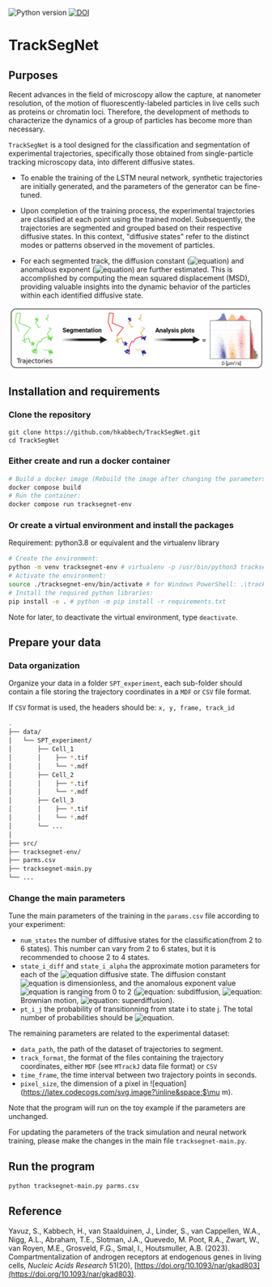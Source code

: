 ![Python version](https://img.shields.io/badge/python-3.8-brightgreen.svg) [![DOI](https://zenodo.org/badge/583738628.svg)](https://zenodo.org/badge/latestdoi/583738628)


# TrackSegNet

## Purposes

Recent advances in the field of microscopy allow the capture, at nanometer resolution, of the motion of fluorescently-labeled particles in live cells such as proteins or chromatin loci. Therefore, the development of methods to characterize the dynamics of a group of particles has become more than necessary.

`TrackSegNet` is a tool designed for the classification and segmentation of experimental trajectories, specifically those obtained from single-particle tracking microscopy data, into different diffusive states.

- To enable the training of the LSTM neural network, synthetic trajectories are initially generated, and the parameters of the generator can be fine-tuned.

- Upon completion of the training process, the experimental trajectories are classified at each point using the trained model. Subsequently, the trajectories are segmented and grouped based on their respective diffusive states. In this context, "diffusive states" refer to the distinct modes or patterns observed in the movement of particles.

- For each segmented track, the diffusion constant (![equation](https://latex.codecogs.com/svg.image?\inline&space;D)) and anomalous exponent (![equation](https://latex.codecogs.com/svg.image?\inline&space;\alpha)) are further estimated. This is accomplished by computing the mean squared displacement (MSD), providing valuable insights into the dynamic behavior of the particles within each identified diffusive state.


![pipeline](paper/pipeline.png)

## Installation and requirements

### Clone the repository
```
git clone https://github.com/hkabbech/TrackSegNet.git
cd TrackSegNet
```

### Either create and run a docker container

```bash
# Build a docker image (Rebuild the image after changing the parameters):
docker compose build
# Run the container:
docker compose run tracksegnet-env
```

### Or create a virtual environment and install the packages

Requirement: python3.8 or equivalent and the virtualenv library

```bash
# Create the environment:
python -m venv tracksegnet-env # virtualenv -p /usr/bin/python3 tracksegnet-env
# Activate the environment:
source ./tracksegnet-env/bin/activate # for Windows PowerShell: .\tracksegnet-env\Scripts\Activate.ps1 (run as administrator)
# Install the required python libraries:
pip install -e . # python -m pip install -r requirements.txt
```

Note for later, to deactivate the virtual environment, type `deactivate`.


## Prepare your data

### Data organization

Organize your data in a folder `SPT_experiment`, each sub-folder should contain a file storing the trajectory coordinates in a `MDF` or `CSV` file format.

If `CSV` format is used, the headers should be: `x, y, frame, track_id`

```bash
.
├── data/
│   └── SPT_experiment/
│       ├── Cell_1
│       │    ├── *.tif
│       │    └── *.mdf
│       ├── Cell_2
│       │    ├── *.tif
│       │    └── *.mdf
│       ├── Cell_3
│       │    ├── *.tif
│       │    └── *.mdf
│       └── ...
│
├── src/
├── tracksegnet-env/
├── parms.csv
├── tracksegnet-main.py
└── ...
```

### Change the main parameters

Tune the main parameters of the training in the `params.csv` file according to your experiment:

* `num_states` the number of diffusive states for the classification(from 2 to 6 states). This number can vary from 2 to 6 states, but it is recommended to choose 2 to 4 states.
* `state_i_diff` and `state_i_alpha` the approximate motion parameters for each of the ![equation](https://latex.codecogs.com/svg.image?\inline&space;N) diffusive state. The diffusion constant ![equation](https://latex.codecogs.com/svg.image?\inline&space;D) is dimensionless, and the anomalous exponent value ![equation](https://latex.codecogs.com/svg.image?\inline&space;\alpha) is ranging from 0 to 2 (![equation](https://latex.codecogs.com/svg.image?\inline&space;]0-1[): subdiffusion, ![equation](https://latex.codecogs.com/svg.image?\inline&space;1): Brownian motion, ![equation](https://latex.codecogs.com/svg.image?\inline&space;]1-2[): superdiffusion).
* `pt_i_j` the probability of transitionning from state i to state j. The total number of probabilities should be ![equation](https://latex.codecogs.com/svg.image?\inline&space;N^2).

The remaining parameters are related to the experimental dataset:

* `data_path`, the path of the dataset of trajectories to segment.
* `track_format`, the format of the files containing the trajectory coordinates, either `MDF` (see `MTrackJ` data file format) or `CSV`
* `time_frame`, the time interval between two trajectory points in seconds.
* `pixel_size`, the dimension of a pixel in ![equation](https://latex.codecogs.com/svg.image?\inline&space;$\mu m).


Note that the program will run on the toy example if the parameters are unchanged.

For updating the parameters of the track simulation and neural network training, please make the changes in the main file `tracksegnet-main.py`.


## Run the program


```bash
python tracksegnet-main.py parms.csv
```

## Reference

Yavuz, S., Kabbech, H., van Staalduinen, J., Linder, S., van Cappellen, W.A., Nigg, A.L., Abraham, T.E., Slotman, J.A., Quevedo, M. Poot, R.A., Zwart, W., van Royen, M.E., Grosveld, F.G., Smal, I., Houtsmuller, A.B. (2023). Compartmentalization of androgen receptors at endogenous genes in living cells, *Nucleic Acids Research* 51(20), [https://doi.org/10.1093/nar/gkad803](https://doi.org/10.1093/nar/gkad803). 

